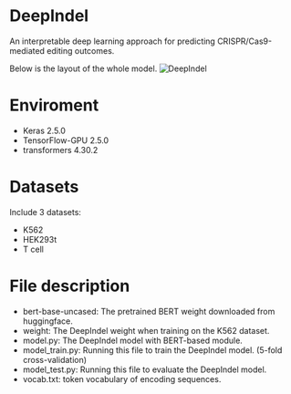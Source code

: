 # DeepIndel
An interpretable deep learning approach for predicting CRISPR/Cas9-mediated editing outcomes.

Below is the layout of the whole model.
![DeepIndel](https://github.com/user-attachments/assets/0c219c17-4f4d-4106-947e-fdbafc88101b)
# Enviroment
* Keras 2.5.0
* TensorFlow-GPU 2.5.0
* transformers 4.30.2
# Datasets
Include 3 datasets:
* K562
* HEK293t
* T cell
# File description
* bert-base-uncased: The pretrained BERT weight downloaded from huggingface.
* weight: The DeepIndel weight when training on the K562 dataset.
* model.py: The DeepIndel model with BERT-based module.
* model_train.py: Running this file to train the DeepIndel model. (5-fold cross-validation)
* model_test.py: Running this file to evaluate the DeepIndel model.
* vocab.txt: token vocabulary of encoding sequences.
